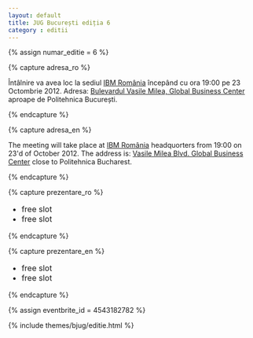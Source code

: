 ```yaml
---
layout: default
title: JUG București ediția 6
category : editii
---
```


{% assign numar_editie = 6 %}

{% capture adresa_ro %}
<p>Întâlnire va avea loc la sediul <a href="http://www.ibm.com/ro/ro/">IBM România</a> începând cu ora 19:00 pe 23 Octombrie 2012.
Adresa: <a href="https://plus.google.com/111741498073646393518/about?gl=RO&hl=en-RO">Bulevardul Vasile Milea, Global Business Center</a>
aproape de Politehnica București.</p>
{% endcapture %}

{% capture adresa_en %}
<p>The meeting will take place at <a href="http://www.ibm.com/ro/ro/">IBM România</a> headquorters from 19:00 on 23'd of October 2012.
The address is: <a href="https://plus.google.com/111741498073646393518/about?gl=RO&hl=en-RO">Vasile Milea Blvd. Global Business Center</a>
close to Politehnica Bucharest.</p>
{% endcapture %}

{% capture prezentare_ro %}
<ul style="font-size: 16px;">
  <li>free slot</li>
  <li>free slot</li>
</ul>
{% endcapture %}

{% capture prezentare_en %}
<ul style="font-size: 16px;">
  <li>free slot</li>
  <li>free slot</li>
</ul>
{% endcapture %}

{% assign eventbrite_id = 4543182782 %}

{% include themes/bjug/editie.html %}
